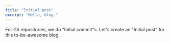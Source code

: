 ```yaml
---
title: "Initial post"
excerpt: "Hello, blog."
---
```


For Git repositories, we do "Initial commit"s. Let's create an "Initial post" for this to-be-awesome blog.

